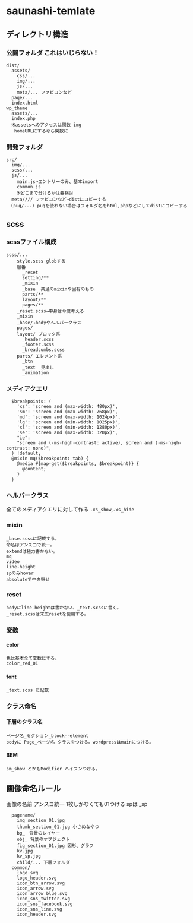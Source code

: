 # saunashi-temlate

## ディレクトリ構造
### 公開フォルダ これはいじらない！
```
dist/
  assets/
    css/...
    img/...
    js/...
    meta/... ファビコンなど
  page/...
  index.html
wp_theme
  assets/...
  index.php
  ※assetsへのアクセスは関数 img
   homeURLにするなら関数に
```
### 開発フォルダ
```
src/    
  img/...
  scss/...
  js/...
    main.js→エントリーのみ、基本import
    common.js
    ※どこまで分けるかは要検討
  meta//// ファビコンなど→distにコピーする
　(pug/...) pugを使わない場合はフォルダ名をhtml,phpなどにしてdistにコピーする
```
 
## scss
### scssファイル構成
```
scss/...
    style.scss globする
    順番
      _reset
      setting/**
      _mixin
      _base  共通のmixinや固有のもの
      parts/**
      layout/**
      pages/**
    _reset.scss→中身は今度考える
    _mixin
    _base/→bodyやヘルパークラス
    pages/
    layout/ ブロック系
      _header.scss
      _footer.scss
      _breadcumbs.scss
    parts/ エレメント系
      _btn
      _text  見出し
      _animation
```
      
### メディアクエリ
```
  $breakpoints: (
    'xs': 'screen and (max-width: 480px)',
    'sm': 'screen and (max-width: 768px)',
    'md': 'screen and (max-width: 1024px)',
    'lg': 'screen and (min-width: 1025px)',
    'xl': 'screen and (min-width: 1280px)',
    'se': 'screen and (max-width: 320px)',
    "ie":
    "screen and (-ms-high-contrast: active), screen and (-ms-high-contrast: none)",
  ) !default;
  @mixin mq($breakpoint: tab) {
    @media #{map-get($breakpoints, $breakpoint)} {
      @content;
    }
  }
```
  
### ヘルパークラス
  全てのメディアクエリに対して作る
  `.xs_show`,`.xs_hide`
  
### mixin 
    _base.scssに記載する。
    命名はアンスコで統一。
    extendは極力書かない。
    mq
    video
    line-height
    spのみhover
    absoluteで中央寄せ
    
### reset
    bodyにline-heightは書かない、_text.scssに書く。
    _reset.scssは末広resetを使用する。
    
### 変数
#### color
    色は基本全て変数にする。
    color_red_01
#### font 
    _text.scss に記載
    
### クラス命名
#### 下層のクラス名
    ページ名_セクション_block--element
    bodyに Page_ページ名 クラスをつける。wordpressはmainにつける。
#### BEM 
    sm_show とかもModifier ハイフンつける。
  
## 画像命名ルール
  画像の名前 アンスコ統一 1枚しかなくても01つける
  spは _sp
```
  pagename/
    img_section_01.jpg
    thumb_section_01.jpg 小さめなやつ
    bg_　背景のレイヤー
    obj_ 背景のオブジェクト
    fig_section_01.jpg 図形、グラフ
    kv.jpg
    kv_sp.jpg
    child/... 下層フォルダ
  common/
    logo.svg
    logo_header.svg
    icon_btn_arrow.svg
    icon_arrow.svg
    icon_arrow_blue.svg
    icon_sns_twitter.svg
    icon_sns_facebook.svg
    icon_sns_line.svg
    icon_header.svg
```
    
